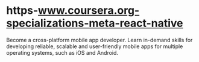 # https-www.coursera.org-specializations-meta-react-native
Become a cross-platform mobile app developer. Learn in-demand skills for developing reliable, scalable and user-friendly mobile apps for multiple operating systems, such as iOS and Android.
